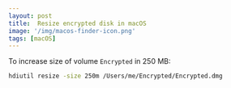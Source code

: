 ```yaml
---
layout: post
title:  Resize encrypted disk in macOS
image: '/img/macos-finder-icon.png'
tags: [macOS]
---
```


To increase size of volume `Encrypted` in 250 MB:

```bash
hdiutil resize -size 250m /Users/me/Encrypted/Encrypted.dmg
```
